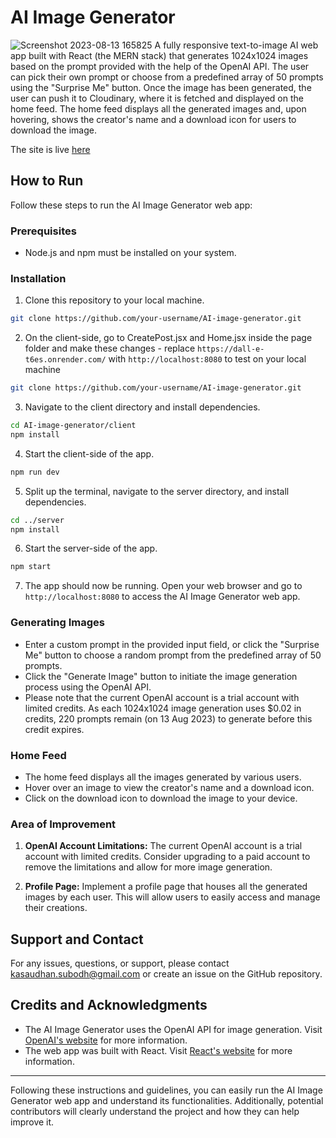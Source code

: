 # AI Image Generator
![Screenshot 2023-08-13 165825](https://github.com/subodh-kasaudhan/AI-Image-Generator/assets/75174930/123de803-1bef-4acf-8d0b-94bbcba0fe56)
A fully responsive text-to-image AI web app built with React (the MERN stack) that generates 1024x1024 images based on the prompt provided with the help of the OpenAI API. The user can pick their own prompt or choose from a predefined array of 50 prompts using the "Surprise Me" button. Once the image has been generated, the user can push it to Cloudinary, where it is fetched and displayed on the home feed. The home feed displays all the generated images and, upon hovering, shows the creator's name and a download icon for users to download the image.

The site is live <a href="https://subodh-ai-image-generator.netlify.app/" target="_blank">here</a>

## How to Run

Follow these steps to run the AI Image Generator web app:

### Prerequisites

- Node.js and npm must be installed on your system.

### Installation

1. Clone this repository to your local machine.

```bash
git clone https://github.com/your-username/AI-image-generator.git
```

2. On the client-side, go to CreatePost.jsx and Home.jsx inside the page folder and make these changes -
   replace
   ```https://dall-e-t6es.onrender.com/```
   with
   ```http://localhost:8080```
   to test on your local machine

```bash
git clone https://github.com/your-username/AI-image-generator.git
```

3. Navigate to the client directory and install dependencies.

```bash
cd AI-image-generator/client
npm install
```

4. Start the client-side of the app.

```bash
npm run dev
```

5. Split up the terminal, navigate to the server directory, and install dependencies.

```bash
cd ../server
npm install
```

6. Start the server-side of the app.

```bash
npm start
```

7. The app should now be running. Open your web browser and go to `http://localhost:8080` to access the AI Image Generator web app.

### Generating Images

- Enter a custom prompt in the provided input field, or click the "Surprise Me" button to choose a random prompt from the predefined array of 50 prompts.
- Click the "Generate Image" button to initiate the image generation process using the OpenAI API.
- Please note that the current OpenAI account is a trial account with limited credits. As each 1024x1024 image generation uses $0.02 in credits, 220 prompts remain (on 13 Aug 2023) to generate before this credit expires.

### Home Feed

- The home feed displays all the images generated by various users.
- Hover over an image to view the creator's name and a download icon.
- Click on the download icon to download the image to your device.

### Area of Improvement

1. **OpenAI Account Limitations:** The current OpenAI account is a trial account with limited credits. Consider upgrading to a paid account to remove the limitations and allow for more image generation.

2. **Profile Page:** Implement a profile page that houses all the generated images by each user. This will allow users to easily access and manage their creations.


## Support and Contact

For any issues, questions, or support, please contact [kasaudhan.subodh@gmail.com](mailto:kasaudhan.subodh@gmail.com) or create an issue on the GitHub repository.


## Credits and Acknowledgments

- The AI Image Generator uses the OpenAI API for image generation. Visit [OpenAI's website](https://openai.com/) for more information.
- The web app was built with React. Visit [React's website](https://reactjs.org/) for more information.

---

Following these instructions and guidelines, you can easily run the AI Image Generator web app and understand its functionalities. Additionally, potential contributors will clearly understand the project and how they can help improve it.
